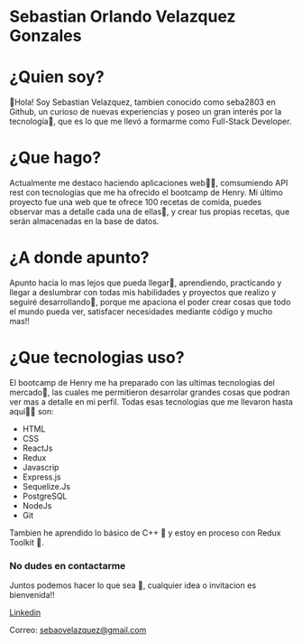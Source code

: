 # Sebastian Orlando Velazquez Gonzales
# ¿Quien soy?

👋Hola! Soy Sebastian Velazquez, tambien conocido como seba2803 en Github, un curioso de nuevas experiencias y poseo un gran interés por la tecnología🦾, que es lo que me llevó a formarme como Full-Stack Developer.

# ¿Que hago?

Actualmente me destaco haciendo aplicaciones web🧑‍💻, comsumiendo API rest con tecnologías que me ha ofrecido el bootcamp de Henry. Mi último proyecto fue una web que te ofrece 100 recetas de comida, puedes observar mas a detalle cada una de ellas👀, y crear tus propias recetas, que serán almacenadas en la base de datos.

# ¿A donde apunto?

Apunto hacia lo mas lejos que pueda llegar🚀, aprendiendo, practicando y llegar a deslumbrar con todas mis habilidades y proyectos que realizo y seguiré desarrollando💫, porque me apaciona el poder crear cosas que todo el mundo pueda ver, satisfacer necesidades mediante código y mucho mas!!

# ¿Que tecnologias uso?

El bootcamp de Henry me ha preparado con las ultimas tecnologias del mercado🦾, las cuales me permitieron desarrolar grandes cosas que podran ver mas a detalle en mi perfil. Todas esas tecnologias que me llevaron hasta aquí🐱‍🏍 son: 
<ul>
  <li>HTML</li>
  <li>CSS</li>
  <li>ReactJs</li>
  <li>Redux</li>
  <li>Javascrip</li>
  <li>Express.js</li>
  <li>Sequelize.Js</li>
  <li>PostgreSQL</li>
  <li>NodeJs</li>
  <li>Git</li>
</ul>

Tambien he aprendido lo básico de C++ 🤯 y estoy en proceso con Redux Toolkit 🤩.

<h3>No dudes en contactarme</h3>

Juntos podemos hacer lo que sea 🤝, cualquier idea o invitacion es bienvenida!!

<a href='https://www.linkedin.com/in/sebastian-orlando-velazquez-gonzales' target='_blank'>Linkedin</a>

Correo: sebaovelazquez@gmail.com
